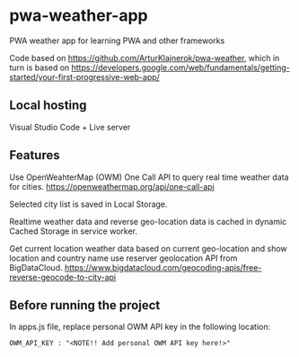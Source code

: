 # pwa-weather-app
PWA weather app for learning PWA and other frameworks

Code based on https://github.com/ArturKlajnerok/pwa-weather, which in turn is based on https://developers.google.com/web/fundamentals/getting-started/your-first-progressive-web-app/

## Local hosting

Visual Studio Code + Live server

## Features

Use OpenWeahterMap (OWM) One Call API to query real time weather data for cities.
https://openweathermap.org/api/one-call-api

Selected city list is saved in Local Storage.

Realtime weather data and reverse geo-location data is cached in dynamic Cached Storage in service worker.

Get current location weather data based on current geo-location and show location and country name use reserver geolocation API from BigDataCloud.
https://www.bigdatacloud.com/geocoding-apis/free-reverse-geocode-to-city-api


## Before running the project
In apps.js file, replace personal OWM API key in the following location:

	OWM_API_KEY : "<NOTE!! Add personal OWM API key here!>"
